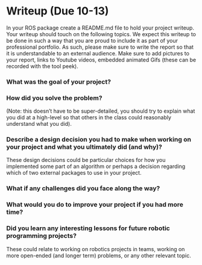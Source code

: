 # Writeup (Due 10-13)
In your ROS package create a README.md file to hold your project writeup. Your writeup should touch on the following topics. We expect this writeup to be done in such a way that you are proud to include it as part of your professional portfolio. As such, please make sure to write the report so that it is understandable to an external audience. Make sure to add pictures to your report, links to Youtube videos, embedded animated Gifs (these can be recorded with the tool peek).

### What was the goal of your project?

### How did you solve the problem? 
(Note: this doesn’t have to be super-detailed, you should try to explain what you did at a high-level so that others in the class could reasonably understand what you did).
### Describe a design decision you had to make when working on your project and what you ultimately did (and why)? 
These design decisions could be particular choices for how you implemented some part of an algorithm or perhaps a decision regarding which of two external packages to use in your project.
### What if any challenges did you face along the way?

### What would you do to improve your project if you had more time?

### Did you learn any interesting lessons for future robotic programming projects? 
These could relate to working on robotics projects in teams, working on more open-ended (and longer term) problems, or any other relevant topic.
